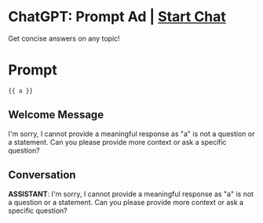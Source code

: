 

# ChatGPT: Prompt Ad | [Start Chat](https://gptcall.net/chat.html?data=%7B%22contact%22%3A%7B%22id%22%3A%22WMdUxFNYjREH19Tym6D5n%22%2C%22flow%22%3Atrue%7D%7D)
Get concise answers on any topic!

# Prompt

```
{{ a }}
```

## Welcome Message
I'm sorry, I cannot provide a meaningful response as "a" is not a question or a statement. Can you please provide more context or ask a specific question?

## Conversation

**ASSISTANT**: I'm sorry, I cannot provide a meaningful response as "a" is not a question or a statement. Can you please provide more context or ask a specific question?


